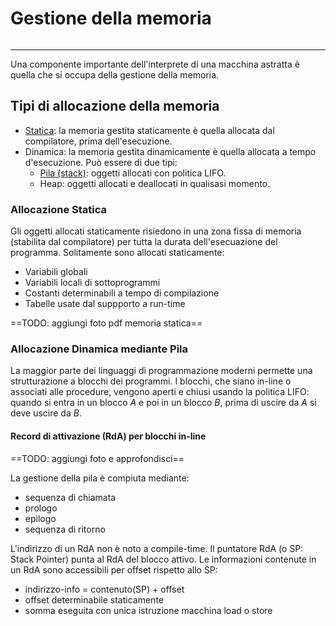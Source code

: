 # Gestione della memoria
```toc
```
--- 

Una componente importante dell'interprete di una macchina astratta è quella che si occupa della gestione della memoria.

## Tipi di allocazione della memoria
- [Statica](#allocazione%20statica): la memoria gestita staticamente è quella allocata dal compilatore, prima dell'esecuzione.
- Dinamica: la memoria gestita dinamicamente è quella allocata a tempo d'esecuzione. Può essere di due tipi:
	- [Pila (stack)](#allocazione%20dinamica%20mediante%20pila): oggetti allocati con politica LIFO.
	- Heap: oggetti allocati e deallocati in qualisasi momento.

### Allocazione Statica
Gli oggetti allocati staticamente risiedono in una zona fissa di memoria (stabilita dal compilatore) per tutta la durata dell'esecuazione del programma.
Solitamente sono allocati staticamente:
- Variabili globali
- Variabili locali di sottoprogrammi
- Costanti determinabili a tempo di compilazione
- Tabelle usate dal suppporto a run-time

==TODO: aggiungi foto pdf memoria statica==

### Allocazione Dinamica mediante Pila
La maggior parte dei linguaggi di programmazione moderni permette una strutturazione a blocchi dei programmi.
I blocchi, che siano in-line o associati alle procedure, vengono aperti e chiusi usando la politica LIFO: quando si entra in un blocco $A$ e poi in un blocco $B$, prima di uscire da $A$ si deve uscire da $B$.

#### Record di attivazione (RdA) per blocchi in-line 
==TODO: aggiungi foto e approfondisci==

La gestione della pila è compiuta mediante:
- sequenza di chiamata
- prologo
- epilogo
- sequenza di ritorno

L'indirizzo di un RdA non è noto a compile-time. Il puntatore RdA (o SP: Stack Pointer) punta al RdA del blocco attivo. Le informazioni contenute in un RdA sono accessibili per offset rispetto allo SP:
- indirizzo-info = contenuto(SP) + offset
- offset determinabile staticamente
- somma eseguita con unica istruzione macchina load o store
